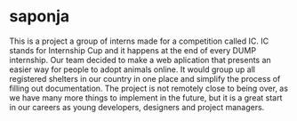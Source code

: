 # saponja
This is a project a group of interns made for a competition called IC. IC stands for Internship Cup and it happens at the end of every DUMP internship. Our team decided to make a web aplication that presents an easier way for people to adopt animals online. It would group up all registered shelters in our country in one place and simplify the process of filling out documentation. The project is not remotely close to being over, as we have many more things to implement in the future, but it is a great start in our careers as young developers, designers and project managers. 
